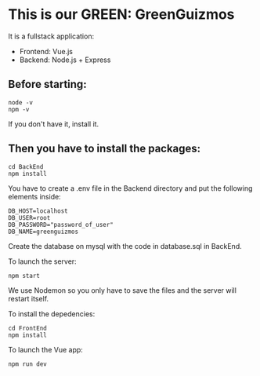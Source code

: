 # This is our GREEN: GreenGuizmos

It is a fullstack application:

- Frontend: Vue.js
- Backend: Node.js + Express

## Before starting:

```ssh
node -v
npm -v
```

If you don't have it, install it.

## Then you have to install the packages:

```ssh
cd BackEnd
npm install
```

You have to create a .env file in the Backend directory and put the following elements inside:

```ssh
DB_HOST=localhost
DB_USER=root
DB_PASSWORD="password_of_user"
DB_NAME=greenguizmos
```

Create the database on mysql with the code in database.sql in BackEnd.

To launch the server:

```ssh
npm start
```

We use Nodemon so you only have to save the files and the server will restart itself.

To install the depedencies:

```ssh
cd FrontEnd
npm install
```

To launch the Vue app:

```ssh
npm run dev
```
